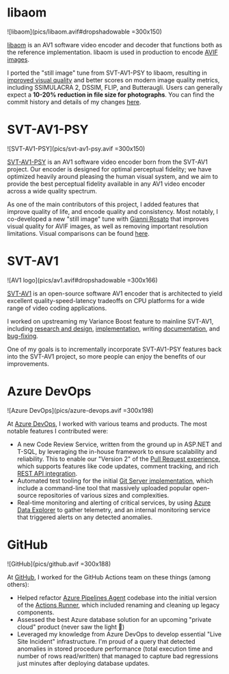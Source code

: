 # libaom

![libaom](pics/libaom.avif#dropshadowable =300x150)

[libaom](https://aomedia.googlesource.com/aom/) is an AV1 software video encoder and decoder that functions both as the reference implementation. libaom is used in production to encode [AVIF images](https://en.wikipedia.org/wiki/AVIF).

I ported the "still image" tune from SVT-AV1-PSY to libaom, resulting in [improved visual quality](pics/woman_ssim_ssimu2.avif) and better scores on modern image quality metrics, including SSIMULACRA 2, DSSIM, FLIP, and Butteraugli. Users can generally expect a **10-20% reduction in file size for photographs**. You can find the commit history and details of my changes [here](https://aomedia-review.googlesource.com/q/owner:juliobbv@gmail.com).

# SVT-AV1-PSY

![SVT-AV1-PSY](pics/svt-av1-psy.avif =300x150)

[SVT-AV1-PSY](https://svt-av1-psy.com) is an AV1 software video encoder born from the SVT-AV1 project. Our encoder is designed for optimal perceptual fidelity; we have optimized heavily around pleasing the human visual system, and we aim to provide the best perceptual fidelity available in any AV1 video encoder across a wide quality spectrum.

As one of the main contributors of this project, I added features that improve quality of life, and encode quality and consistency. Most notably, I co-developed a new "still image" tune with [Gianni Rosato](https://giannirosato.com) that improves visual quality for AVIF images, as well as removing important resolution limitations. Visual comparisons can be found [here](https://svt-av1-psy.com/avif/comparisons/index.html).

# SVT-AV1

![AV1 logo](pics/av1.avif#dropshadowable =300x166)

[SVT-AV1](https://gitlab.com/AOMediaCodec/SVT-AV1) is an open-source software AV1 encoder that is architected to yield excellent quality-speed-latency tradeoffs on CPU platforms for a wide range of video coding applications.

I worked on upstreaming my Variance Boost feature to mainline SVT-AV1, including [research and design](https://gitlab.com/AOMediaCodec/SVT-AV1/-/issues/2105), [implementation](https://gitlab.com/AOMediaCodec/SVT-AV1/-/merge_requests/2195), writing [documentation](https://gitlab.com/AOMediaCodec/SVT-AV1/-/blob/master/Docs/Appendix-Variance-Boost.md), and [bug-fixing](https://gitlab.com/AOMediaCodec/SVT-AV1/-/merge_requests/2215).

One of my goals is to incrementally incorporate SVT-AV1-PSY features back into the SVT-AV1 project, so more people can enjoy the benefits of our improvements.

# Azure DevOps

![Azure DevOps](pics/azure-devops.avif =300x198)

At [Azure DevOps](https://azure.microsoft.com/en-us/products/devops), I worked with various teams and products. The most notable features I contributed were:
- A new Code Review Service, written from the ground up in ASP.NET and T-SQL, by leveraging the in-house framework to ensure scalability and reliability. This to enable our "Version 2" of the [Pull Request experience](https://azure.microsoft.com/en-us/products/devops/repos), which supports features like code updates, comment tracking, and rich [REST API integration](https://learn.microsoft.com/en-us/rest/api/azure/devops/git/pull-requests?view=azure-devops-rest-7.1).
- Automated test tooling for the initial [Git Server implementation](https://learn.microsoft.com/en-us/azure/devops/repos/git/gitworkflow?view=azure-devops), which include a command-line tool that massively uploaded popular open-source repositories of various sizes and complexities.
- Real-time monitoring and alerting of critical services, by using [Azure Data Explorer](https://dataexplorer.azure.com/) to gather telemetry, and an internal monitoring service that triggered alerts on any detected anomalies.

# GitHub

![GitHub](pics/github.avif =300x188)

At [GitHub](https://github.com), I worked for the GitHub Actions team on these things (among others):
- Helped refactor [Azure Pipelines Agent](https://github.com/microsoft/azure-pipelines-agent) codebase into the initial version of the [Actions Runner](https://github.com/actions/runner), which included renaming and cleaning up legacy components.
- Assessed the best Azure database solution for an upcoming "private cloud" product (never saw the light 🙁)
- Leveraged my knowledge from Azure DevOps to develop essential "Live Site Incident" infrastructure. I'm proud of a query that detected anomalies in stored procedure performance (total execution time and number of rows read/written) that managed to capture bad regressions just minutes after deploying database updates.